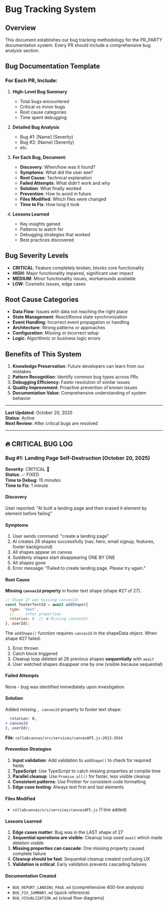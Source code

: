 # Bug Tracking System

## Overview
This document establishes our bug tracking methodology for the PR_PARTY documentation system. Every PR should include a comprehensive bug analysis section.

## Bug Documentation Template

### For Each PR, Include:

1. **High-Level Bug Summary**
   - Total bugs encountered
   - Critical vs minor bugs
   - Root cause categories
   - Time spent debugging

2. **Detailed Bug Analysis**
   - Bug #1: [Name] (Severity)
   - Bug #2: [Name] (Severity)
   - etc.

3. **For Each Bug, Document:**
   - **Discovery**: When/how was it found?
   - **Symptoms**: What did the user see?
   - **Root Cause**: Technical explanation
   - **Failed Attempts**: What didn't work and why
   - **Solution**: What finally worked
   - **Prevention**: How to avoid in future
   - **Files Modified**: Which files were changed
   - **Time to Fix**: How long it took

4. **Lessons Learned**
   - Key insights gained
   - Patterns to watch for
   - Debugging strategies that worked
   - Best practices discovered

## Bug Severity Levels

- **CRITICAL**: Feature completely broken, blocks core functionality
- **HIGH**: Major functionality impaired, significant user impact
- **MEDIUM**: Minor functionality issues, workarounds available
- **LOW**: Cosmetic issues, edge cases

## Root Cause Categories

- **Data Flow**: Issues with data not reaching the right place
- **State Management**: React/Konva state synchronization
- **Event Handling**: Incorrect event propagation or handling
- **Architecture**: Wrong patterns or approaches
- **Configuration**: Missing or incorrect setup
- **Logic**: Algorithmic or business logic errors

## Benefits of This System

1. **Knowledge Preservation**: Future developers can learn from our mistakes
2. **Pattern Recognition**: Identify common bug types across PRs
3. **Debugging Efficiency**: Faster resolution of similar issues
4. **Quality Improvement**: Proactive prevention of known issues
5. **Documentation Value**: Comprehensive understanding of system behavior

---

**Last Updated**: October 20, 2025  
**Status**: Active  
**Next Review**: After critical bugs are resolved

---

## 🔥 CRITICAL BUG LOG

### Bug #1: Landing Page Self-Destruction (October 20, 2025)

**Severity**: CRITICAL 🔴  
**Status**: ✅ FIXED  
**Time to Debug**: 15 minutes  
**Time to Fix**: 1 minute  

#### Discovery
User reported: "AI built a landing page and then erased it element by element before failing"

#### Symptoms
1. User sends command: "create a landing page"
2. AI creates 26 shapes successfully (nav, hero, email signup, features, footer background)
3. All shapes appear on canvas
4. Suddenly shapes start disappearing ONE BY ONE
5. All shapes gone
6. Error message: "Failed to create landing page. Please try again."

#### Root Cause
**Missing `canvasId` property** in footer text shape (shape #27 of 27).

```javascript
// Shape 27 was missing canvasId:
const footerTextId = await addShape({
  type: 'text',
  // ... other properties
  rotation: 0  // ❌ Missing canvasId!
}, userId);
```

The `addShape()` function requires `canvasId` in the shapeData object. When shape #27 failed:
1. Error thrown
2. Catch block triggered
3. Cleanup loop deleted all 26 previous shapes **sequentially** with `await`
4. User watched shapes disappear one by one (visible because sequential)

#### Failed Attempts
None - bug was identified immediately upon investigation.

#### Solution
Added missing `, canvasId` property to footer text shape:

```diff
  rotation: 0,
+ canvasId
}, userId);
```

**File**: `collabcanvas/src/services/canvasAPI.js:2013-2014`

#### Prevention Strategies
1. **Input validation**: Add validation to `addShape()` to check for required fields
2. **TypeScript**: Use TypeScript to catch missing properties at compile time
3. **Parallel cleanup**: Use `Promise.all()` for faster, less visible cleanup
4. **Consistent patterns**: Use Prettier for consistent code formatting
5. **Edge case testing**: Always test first and last elements

#### Files Modified
- `collabcanvas/src/services/canvasAPI.js` (1 line added)

#### Lessons Learned
1. **Edge cases matter**: Bug was in the LAST shape of 27
2. **Sequential operations are visible**: Cleanup loop used `await` which made deletion visible
3. **Missing properties can cascade**: One missing property caused complete failure
4. **Cleanup should be fast**: Sequential cleanup created confusing UX
5. **Validation is critical**: Early validation prevents cascading failures

#### Documentation Created
- `BUG_REPORT_LANDING_PAGE.md` (comprehensive 400-line analysis)
- `BUG_FIX_SUMMARY.md` (quick reference)
- `BUG_VISUALIZATION.md` (visual flow diagrams)






